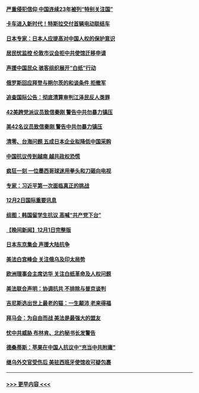 #### [严重侵犯信仰 中国连续23年被列“特别关注国”](../pages/prog202/a103589309.md?t=12030751) 
#### [卡车进入新时代！特斯拉交付首辆电动联结车](../pages/prog202/a103589231.md?t=12030751) 
#### [日本专家：日本人应提高对中国人权的保护意识](../pages/prog202/a103589227.md?t=12030751) 
#### [居民忧监控 伦敦市议会拒中共使馆迁移申请](../pages/prog202/a103589225.md?t=12030751) 
#### [声援中国民众 骇客组织展开“白纸”行动](../pages/prog202/a103589221.md?t=12030751) 
#### [俄罗斯回应拜登与朔尔茨的和谈条件 拒撤军](../pages/prog202/a103589262.md?t=12030751) 
#### [追查国际公告：彻底清算审判江泽民反人类罪](../pages/prog202/a103589219.md?t=12030751) 
#### [42美跨党派议员致信秦刚 警告中共勿暴力镇压](../pages/prog202/a103589213.md?t=12030751) 
#### [美42名议员致信秦刚 警告中共勿暴力镇压](../pages/prog202/a103589163.md?t=12030751) 
#### [清零、台海问题 五成日本企业拟降低中国采购](../pages/prog202/a103589149.md?t=12030751) 
#### [中国抗议传到越南 越共政权恐慌](../pages/prog202/a103589056.md?t=12030751) 
#### [疯狂一刻 一位墨西哥球迷用拳头和刀砸向电视](../pages/prog202/a103589040.md?t=12030751) 
#### [专家：习近平第一次面临真正的挑战](../pages/prog202/a103589037.md?t=12030751) 
#### [12月2日国际重要讯息](../pages/prog202/a103589041.md?t=12030751) 
#### [组图：韩国留学生抗议 高喊“共产党下台”](../pages/prog202/a103589004.md?t=12030751) 
#### [【晚间新闻】12月1日完整版](../pages/prog202/a103588783.md?t=12030751) 
#### [日本东京集会 声援大陆抗争](../pages/prog202/a103588823.md?t=12030751) 
#### [美法白宫峰会 关注俄乌及印太局势](../pages/prog202/a103588659.md?t=12030751) 
#### [欧洲理事会主席访华 关注白纸革命及人权问题](../pages/prog202/a103588661.md?t=12030751) 
#### [美法联合声明：协调抗共 不排除与普京谈判](../pages/prog202/a103588587.md?t=12030751) 
#### [吉尼斯选出世上最老的猫：一生颠沛 老来得福](../pages/prog202/a103588535.md?t=12030751) 
#### [拜马会：为自由而战 美法是最强大的盟友](../pages/prog202/a103588418.md?t=12030751) 
#### [忧中共威胁 布林肯、北约秘书长发警告](../pages/prog202/a103588430.md?t=12030751) 
#### [德桑蒂斯：苹果在中国人抗议中“充当中共附庸”](../pages/prog202/a103588389.md?t=12030751) 
#### [继乌外交官受伤后 美驻西班牙使馆收可疑包裹](../pages/prog202/a103588334.md?t=12030751) 

----
#### [ >>> 更早内容 <<< ](../indexes/prog202-earlier.md)
